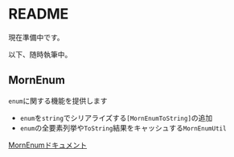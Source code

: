 # README

現在準備中です。

以下、随時執筆中。

## MornEnum
`enum`に関する機能を提供します
- `enum`を`string`でシリアライズする`[MornEnumToString]`の追加
- `enum`の全要素列挙や`ToString`結果をキャッシュする`MornEnumUtil`

[MornEnumドキュメント](README_MornEnum.md)
